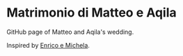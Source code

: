 # Matrimonio di Matteo e Aqila

GitHub page of Matteo and Aqila's wedding.

Inspired by [Enrico e Michela](https://enricogallinucci.github.io/enricoemichela/).
